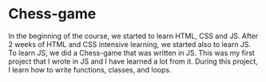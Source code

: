 # Chess-game

In the beginning of the course, we started to learn HTML, CSS and JS. After 2 weeks of HTML and CSS intensive learning, we started also to learn JS. To learn JS, we did a Chess-game that was written in JS. This was my first project that I wrote in JS and I have learned a lot from it. During this project, I learn how to write functions, classes, and loops.
